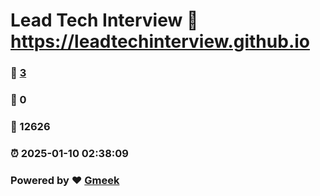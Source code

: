 # Lead Tech Interview :link: https://leadtechinterview.github.io 
### :page_facing_up: [3](https://leadtechinterview.github.io/tag.html) 
### :speech_balloon: 0 
### :hibiscus: 12626 
### :alarm_clock: 2025-01-10 02:38:09 
### Powered by :heart: [Gmeek](https://github.com/Meekdai/Gmeek)
